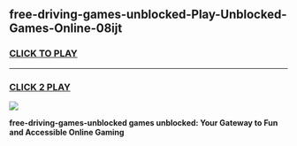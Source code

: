 
## free-driving-games-unblocked-Play-Unblocked-Games-Online-08ijt
<h3>
<a href="https://premium76.site?title=free-driving-games-unblocked&ref=24A">CLICK TO PLAY</a></h3>
<hr>

<h3>
<a href="https://premium76.site?title=free-driving-games-unblocked&ref=24A">CLICK 2 PLAY</a>
  
</h3>

<a href="https://premium76.site?title=free-driving-games-unblocked&ref=24A"><img src="https://clearcache.store/games.png"></a>


**free-driving-games-unblocked games unblocked: Your Gateway to Fun and Accessible Online Gaming**
